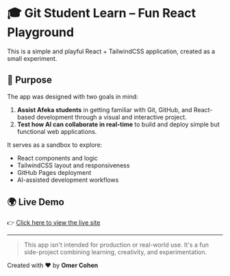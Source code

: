 # 🎓 Git Student Learn – Fun React Playground

This is a simple and playful React + TailwindCSS application, created as a small experiment.

## 🎯 Purpose

The app was designed with two goals in mind:

1. **Assist Afeka students** in getting familiar with Git, GitHub, and React-based development through a visual and interactive project.
2. **Test how AI can collaborate in real-time** to build and deploy simple but functional web applications.

It serves as a sandbox to explore:
- React components and logic
- TailwindCSS layout and responsiveness
- GitHub Pages deployment
- AI-assisted development workflows

## 🌍 Live Demo

👉 [Click here to view the live site](https://OmerCohens.github.io/Git-student-Learn/)

---

> This app isn't intended for production or real-world use. It's a fun side-project combining learning, creativity, and experimentation.

Created with ❤️ by **Omer Cohen**
